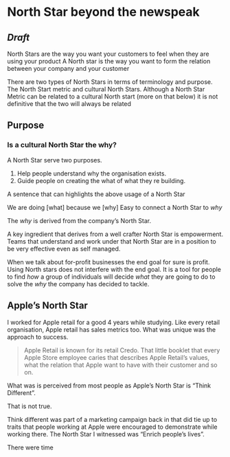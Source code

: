 # North Star beyond the newspeak 

## _Draft_

North Stars are the way you want your customers to feel when they are using your product
A North star is the way you want to form the relation between your company and your customer


There are two types of North Stars in terms of terminology and purpose. The North Start metric and cultural North Stars. Although a North Star Metric can be related to a cultural North start (more on that below) it is not definitive that the two will always be related 
## Purpose

### Is a cultural North Star the why?
A North Star serve two purposes.
1. Help people understand why the organisation exists.
2. Guide people on creating the what of what they re building. 

A sentence that can highlights the above usage of a North Star 

We are doing [what] because we [why]
Easy to connect a North Star to *why*

The *why* is derived from the company’s North Star.

A key ingredient that derives from a well crafter North Star is empowerment. Teams that understand and work under that North Star are in a position to be very effective even as self managed. 

When we talk about for-profit businesses the end goal for sure is profit. Using North stars does not interfere with the end goal. It is a tool for people to find *how* a group of individuals will decide *what* they are going to do to solve the *why* the company has decided to tackle. 

## Apple’s North Star
I worked for Apple retail for a good 4 years while studying. Like every retail organisation, Apple retail has sales metrics too. What was unique was the approach to success.

> Apple Retail is known for its retail Credo. That little booklet that every Apple Store employee caries that describes Apple Retail’s values, what the relation that Apple want to have with their customer and so on. 

What was is perceived from most people as Apple’s North  Star is “Think Different”. 

That is not true.

Think different was part of a marketing campaign back in <year> that did tie up to traits that people working at Apple were encouraged to demonstrate while working there.
The North Star I witnessed was “Enrich people’s lives”.

There were time
